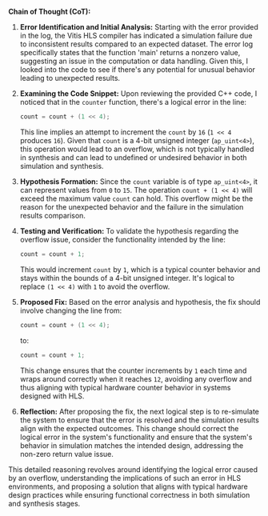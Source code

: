 **Chain of Thought (CoT):**

1. **Error Identification and Initial Analysis:**
   Starting with the error provided in the log, the Vitis HLS compiler has indicated a simulation failure due to inconsistent results compared to an expected dataset. The error log specifically states that the function 'main' returns a nonzero value, suggesting an issue in the computation or data handling. Given this, I looked into the code to see if there's any potential for unusual behavior leading to unexpected results.

2. **Examining the Code Snippet:**
   Upon reviewing the provided C++ code, I noticed that in the `counter` function, there's a logical error in the line:
   ```cpp
   count = count + (1 << 4);
   ```
   This line implies an attempt to increment the `count` by `16` (`1 << 4` produces `16`). Given that `count` is a 4-bit unsigned integer (`ap_uint<4>`), this operation would lead to an overflow, which is not typically handled in synthesis and can lead to undefined or undesired behavior in both simulation and synthesis.

3. **Hypothesis Formation:**
   Since the `count` variable is of type `ap_uint<4>`, it can represent values from `0` to `15`. The operation `count + (1 << 4)` will exceed the maximum value `count` can hold. This overflow might be the reason for the unexpected behavior and the failure in the simulation results comparison.

4. **Testing and Verification:**
   To validate the hypothesis regarding the overflow issue, consider the functionality intended by the line:
   ```cpp
   count = count + 1;
   ```
   This would increment `count` by `1`, which is a typical counter behavior and stays within the bounds of a 4-bit unsigned integer. It's logical to replace `(1 << 4)` with `1` to avoid the overflow.

5. **Proposed Fix:**
   Based on the error analysis and hypothesis, the fix should involve changing the line from:
   ```cpp
   count = count + (1 << 4);
   ```
   to:
   ```cpp
   count = count + 1;
   ```
   This change ensures that the counter increments by `1` each time and wraps around correctly when it reaches `12`, avoiding any overflow and thus aligning with typical hardware counter behavior in systems designed with HLS.

6. **Reflection:**
   After proposing the fix, the next logical step is to re-simulate the system to ensure that the error is resolved and the simulation results align with the expected outcomes. This change should correct the logical error in the system's functionality and ensure that the system's behavior in simulation matches the intended design, addressing the non-zero return value issue.

This detailed reasoning revolves around identifying the logical error caused by an overflow, understanding the implications of such an error in HLS environments, and proposing a solution that aligns with typical hardware design practices while ensuring functional correctness in both simulation and synthesis stages.